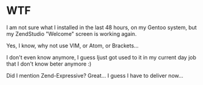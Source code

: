 # WTF

I am not sure what I installed in the last 48 hours, on my Gentoo system, but my ZendStudio "Welcome" screen is working again.

Yes, I know, why not use VIM, or Atom, or Brackets...

I don't even know anymore, I guess Ijust got used to it in my current day job that I don't know beter anymore :)

Did I mention Zend-Expressive? Great... I guess I have to deliver now...
